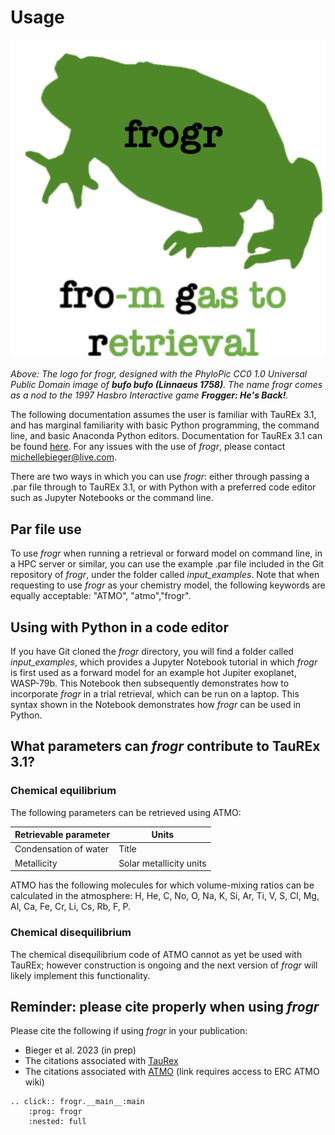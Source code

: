 # Usage

![frogr Logo](img/frogr_logo_reverse_nobckgd.png "frogr Logo")
<br>

_Above: The logo for *frogr*, designed with the PhyloPic CC0 1.0 Universal Public Domain image of **bufo bufo (Linnaeus 1758)**. The name *frogr* comes as a nod to the 1997 Hasbro Interactive game **Frogger: He's Back!**._

The following documentation assumes the user is familiar with TauREx 3.1, and has marginal familiarity with basic Python programming, the command line, and basic Anaconda Python editors. Documentation for TauREx 3.1 can be found [here](https://taurex3-public.readthedocs.io/). For any issues with the use of _frogr_, please contact michellebieger@live.com.

There are two ways in which you can use _frogr_: either through passing a .par file through to TauREx 3.1, or with Python with a preferred code editor such as Jupyter Notebooks or the command line.

## Par file use

To use _frogr_ when running a retrieval or forward model on command line, in a HPC server or similar, you can use the example .par file included in the Git repository of _frogr_, under the folder called _input_examples_. Note that when requesting to use _frogr_ as your chemistry model, the following keywords are equally acceptable: "ATMO", "atmo","frogr".

## Using with Python in a code editor

If you have Git cloned the _frogr_ directory, you will find a folder called _input_examples_, which provides a Jupyter Notebook tutorial in which _frogr_ is first used as a forward model for an example hot Jupiter exoplanet, WASP-79b. This Notebook then subsequently demonstrates how to incorporate _frogr_ in a trial retrieval, which can be run on a laptop. This syntax shown in the Notebook demonstrates how _frogr_ can be used in Python.

## What parameters can _frogr_ contribute to TauREx 3.1?

### Chemical equilibrium

The following parameters can be retrieved using ATMO:

| Retrievable parameter | Units                   |
| --------------------- | ----------------------- |
| Condensation of water | Title                   |
| Metallicity           | Solar metallicity units |

ATMO has the following molecules for which volume-mixing ratios can be calculated in the atmosphere: H, He, C, No, O, Na, K, Si, Ar, Ti, V, S, Cl, Mg, Al, Ca, Fe, Cr, Li, Cs, Rb, F, P.

### Chemical disequilibrium

The chemical disequilibrium code of ATMO cannot as yet be used with TauREx; however construction is ongoing and the next version of _frogr_ will likely implement this functionality.

## Reminder: please cite properly when using _frogr_

Please cite the following if using _frogr_ in your publication:

- Bieger et al. 2023 (in prep)
- The citations associated with [TauRex](https://taurex3-public.readthedocs.io/en/latest/citation.html)
- The citations associated with [ATMO](https://www.wiki.erc-atmo.eu/index.php?title=Credit) (link requires access to ERC ATMO wiki)

```{eval-rst}
.. click:: frogr.__main__:main
    :prog: frogr
    :nested: full
```

